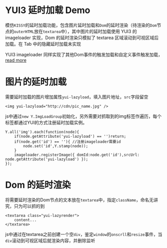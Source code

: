 YUI3 延时加载 Demo
==============

模仿`KISSY`的延时加载功能，包含图片延时加载和`Dom`的延时渲染（待渲染的`Dom`节点的`outerHTML`放在`textarea`中），其中图片的延时加载使用 YUI3 的 imageloader 实现，Dom 的延时渲染只模拟了 textarea 区域滚动到可视区域后加载。在 Tab 中的隐藏延时加载未实现

YUI3 imageloader 同样实现了其他Dom事件的触发加载和自定义事件触发加载，[read more](http://developer.yahoo.com/yui/3/imageloader/)

图片的延时加载
==============

需要延时加载的图片增加属性`yui-lazyload`，填入图片地址，`src`字段留空

	<img yui-lazyload="http://cdn/pic_name.jpg" />

js中通过`new Y.ImgLoadGroup`初始化，另外需要对抓取到的img标签作遍历，每个标签都通过YUI的方式注册延时加载实例。

	Y.all('img').each(function(node){ 
		if(node.getAttribute('yui-lazyload') == '')return;
		if(node.get('id') == ''){ //注册imageloader需要id
			node.set('id',Y.stamp(node));
		}
		imageloader.registerImage({ domId:node.get('id'),srcUrl: node.getAttribute('yui-lazyload') });
	});

Dom 的延时渲染
==============

将需要延时渲染的Dom节点的文本放在`textarea`中，指定`className`，命名无讲究，只为可以抓的到

	<textarea class="yui-lazyrender">
		content...
	</textarea>

js中通过在textarea之前创建一个空`div`，鉴定`window`的`onscrll`和`resize`事件，当`div`滚动到可视区域后就渲染内容，并删除监听
